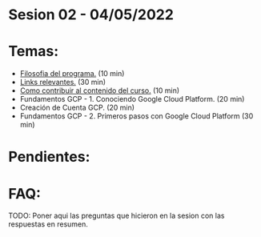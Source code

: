 # Sesion 02 - 04/05/2022

# Temas:
- [Filosofia del programa.](../README.md#filosofía-del-programa) (10 min)
- [Links relevantes.](../README.md#links-relevantes) (30 min)
- [Como contribuir al contenido del curso.](../README.md#como-contribuir-al-contenido-del-curso) (10 min)
- Fundamentos GCP - 1. Conociendo Google Cloud Platform. (20 min)
- Creación de Cuenta GCP. (20 min)
- Fundamentos GCP - 2. Primeros pasos con Google Cloud Platform (30 min)
    
# Pendientes:

# FAQ:
TODO: Poner aqui las preguntas que hicieron en la sesion con las respuestas en resumen.
